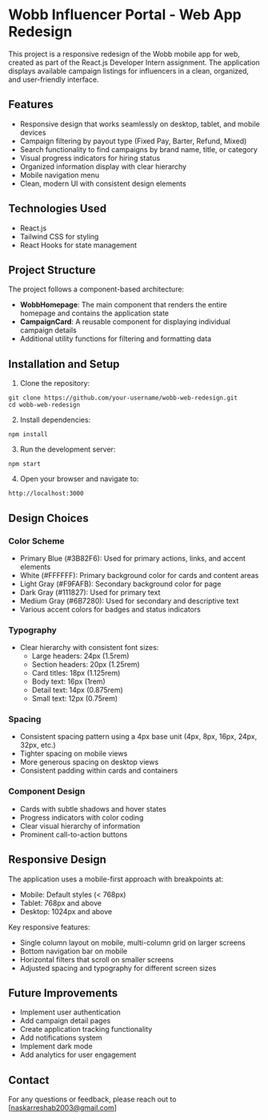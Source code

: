 # Wobb Influencer Portal - Web App Redesign

This project is a responsive redesign of the Wobb mobile app for web, created as part of the React.js Developer Intern assignment. The application displays available campaign listings for influencers in a clean, organized, and user-friendly interface.

## Features

- Responsive design that works seamlessly on desktop, tablet, and mobile devices
- Campaign filtering by payout type (Fixed Pay, Barter, Refund, Mixed)
- Search functionality to find campaigns by brand name, title, or category
- Visual progress indicators for hiring status
- Organized information display with clear hierarchy
- Mobile navigation menu
- Clean, modern UI with consistent design elements

## Technologies Used

- React.js
- Tailwind CSS for styling
- React Hooks for state management

## Project Structure

The project follows a component-based architecture:

- **WobbHomepage**: The main component that renders the entire homepage and contains the application state
- **CampaignCard**: A reusable component for displaying individual campaign details
- Additional utility functions for filtering and formatting data

## Installation and Setup

1. Clone the repository:
```
git clone https://github.com/your-username/wobb-web-redesign.git
cd wobb-web-redesign
```

2. Install dependencies:
```
npm install
```

3. Run the development server:
```
npm start
```

4. Open your browser and navigate to:
```
http://localhost:3000
```

## Design Choices

### Color Scheme
- Primary Blue (#3B82F6): Used for primary actions, links, and accent elements
- White (#FFFFFF): Primary background color for cards and content areas
- Light Gray (#F9FAFB): Secondary background color for page
- Dark Gray (#111827): Used for primary text
- Medium Gray (#6B7280): Used for secondary and descriptive text
- Various accent colors for badges and status indicators

### Typography
- Clear hierarchy with consistent font sizes:
  - Large headers: 24px (1.5rem)
  - Section headers: 20px (1.25rem)
  - Card titles: 18px (1.125rem)
  - Body text: 16px (1rem)
  - Detail text: 14px (0.875rem)
  - Small text: 12px (0.75rem)

### Spacing
- Consistent spacing pattern using a 4px base unit (4px, 8px, 16px, 24px, 32px, etc.)
- Tighter spacing on mobile views
- More generous spacing on desktop views
- Consistent padding within cards and containers

### Component Design
- Cards with subtle shadows and hover states
- Progress indicators with color coding
- Clear visual hierarchy of information
- Prominent call-to-action buttons

## Responsive Design

The application uses a mobile-first approach with breakpoints at:
- Mobile: Default styles (< 768px)
- Tablet: 768px and above
- Desktop: 1024px and above

Key responsive features:
- Single column layout on mobile, multi-column grid on larger screens
- Bottom navigation bar on mobile
- Horizontal filters that scroll on smaller screens
- Adjusted spacing and typography for different screen sizes

## Future Improvements

- Implement user authentication
- Add campaign detail pages
- Create application tracking functionality
- Add notifications system
- Implement dark mode
- Add analytics for user engagement

## Contact

For any questions or feedback, please reach out to [naskarreshab2003@gmail.com]